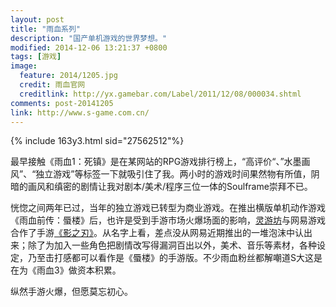 ```yaml
---
layout: post
title: "雨血系列"
description: "国产单机游戏的世界梦想。"
modified: 2014-12-06 13:21:37 +0800
tags: [游戏]
image:
  feature: 2014/1205.jpg
  credit: 雨血官网
  creditlink: http://yx.gamebar.com/Label/2011/12/08/000034.shtml
comments: post-20141205
link: http://www.s-game.com.cn/
---
```


{% include 163y3.html sid="27562512"%}

最早接触《雨血1：死镇》是在某网站的RPG游戏排行榜上，“高评价“、”水墨画风”、“独立游戏”等标签一下就吸引住了我。两小时的游戏时间果然物有所值，阴暗的画风和缜密的剧情让我对剧本/美术/程序三位一体的Soulframe崇拜不已。

恍惚之间两年已过，当年的独立游戏已转型为商业游戏。在推出横版单机动作游戏《雨血前传：蜃楼》后，也许是受到手游市场火爆场面的影响，[灵游坊](http://www.s-game.com.cn/)与网易游戏合作了手游[《影之刃》](http://yzr.163.com/)。从名字上看，差点没从网易近期推出的一堆泡沫中认出来；除了为加入一些角色把剧情改写得漏洞百出以外，美术、音乐等素材，各种设定，乃至击打感都可以看作是《蜃楼》的手游版。不少雨血粉丝都解嘲道S大这是在为《雨血3》做资本积累。

纵然手游火爆，但愿莫忘初心。
